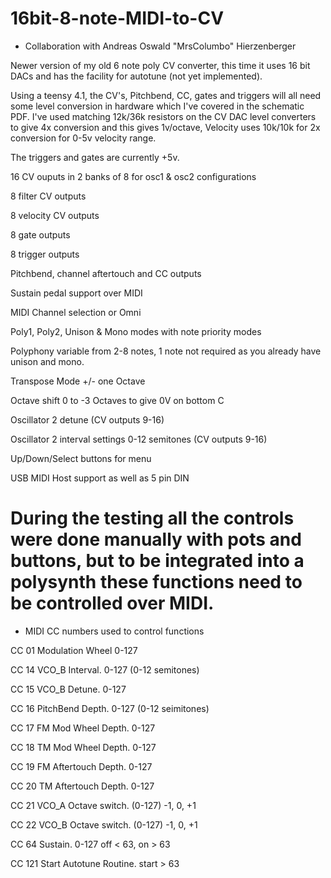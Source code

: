 # 16bit-8-note-MIDI-to-CV

* Collaboration with Andreas Oswald "MrsColumbo" Hierzenberger

Newer version of my old 6 note poly CV converter, this time it uses 16 bit DACs and has the facility for autotune (not yet implemented). 

Using a teensy 4.1, the CV's, Pitchbend, CC, gates and triggers will all need some level conversion in hardware which I've covered in the schematic PDF. I've used matching 12k/36k resistors on the CV DAC level converters to give 4x conversion and this gives 1v/octave, Velocity uses 10k/10k for 2x conversion for 0-5v velocity range.

The triggers and gates are currently +5v.

16 CV ouputs in 2 banks of 8 for osc1 & osc2 configurations

8 filter CV outputs

8 velocity CV outputs

8 gate outputs

8 trigger outputs

Pitchbend, channel aftertouch and CC outputs

Sustain pedal support over MIDI

MIDI Channel selection or Omni

Poly1, Poly2, Unison & Mono modes with note priority modes

Polyphony variable from 2-8 notes, 1 note not required as you already have unison and mono.

Transpose Mode +/- one Octave

Octave shift 0 to -3 Octaves to give 0V on bottom C

Oscillator 2 detune (CV outputs 9-16)

Oscillator 2 interval settings 0-12 semitones (CV outputs 9-16)

Up/Down/Select buttons for menu

USB MIDI Host support as well as 5 pin DIN

# During the testing all the controls were done manually with pots and buttons, but to be integrated into a polysynth these functions need to be controlled over MIDI.

* MIDI CC numbers used to control functions

CC 01  Modulation Wheel 0-127

CC 14  VCO_B Interval. 0-127 (0-12 semitones)

CC 15  VCO_B Detune. 0-127

CC 16  PitchBend Depth. 0-127 (0-12 seimitones)

CC 17  FM Mod Wheel Depth. 0-127

CC 18  TM Mod Wheel Depth. 0-127

CC 19  FM Aftertouch Depth. 0-127

CC 20  TM Aftertouch Depth. 0-127

CC 21  VCO_A Octave switch. (0-127) -1, 0, +1

CC 22  VCO_B Octave switch. (0-127) -1, 0, +1

CC 64  Sustain. 0-127  off < 63, on > 63

CC 121 Start Autotune Routine.  start > 63
